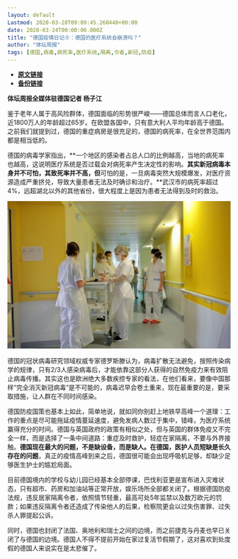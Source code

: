 ```yaml
---
layout: default
Lastmod: 2020-03-28T09:09:45.260448+00:00
date: 2020-03-24T00:00:00.000Z
title: "德国疫情日记⑨：德国的医疗系统会崩溃吗？"
author: "体坛周报"
tags: [德国,病毒,病死率,医疗系统,隔离,令者,新冠,防疫]
---
```


* [**原文链接**](http://www.titan24.com/publish/app/data/2020/03/24/310771/os_news.html)
* [**备份链接**](http://archive.ph/rkpYI)


**体坛周报全媒体驻德国记者 杨子江**

鉴于老年人属于高风险群体，德国面临的形势很严峻——德国总体而言人口老化，近1800万人的年龄超过65岁。在欧盟各国中，只有意大利人平均年龄高于德国。之前我们就提到过，德国的重症病房是很充足的，德国的病死率，在全世界范围内都是相当低的。

德国的病毒学家指出，**一个地区的感染者占总人口的比例越高，当地的病死率也越高，这说明医疗系统是否过载会对病死率产生决定性的影响。**其实新冠病毒本身并不可怕，其致死率并不高，但**可怕的是，一旦病毒突然大规模爆发，对医疗资源造成严重挤兑，导致大量患者无法及时确诊和治疗。**武汉市的病死率超过4%，远超湖北以外的其他省份，很大程度上是因为患者无法得到及时的救治。

![2020-03-20T172812Z_478111912_RC2TNF94YU6G_RTRMADP_2_HEALTH-CORONAVIRUS-FRANCE-HOSPITAL.jpeg](/images/post/63a1c45f1e0b7d4f32aaa4a8012f3579.jpeg)

德国的冠状病毒研究领域权威专家德罗斯滕认为，病毒扩散无法避免，按照传染病学的规律，只有2/3人感染病毒后，才能依靠这部分人获得的自然免疫力来有效阻止病毒传播。其实这也是欧洲绝大多数疾控专家的看法，在他们看来，要像中国那样“完全消灭新冠病毒”是不可能的，病毒迟早会卷土重来，现在最重要的是，要采取措施，让人群在不同时间感染。

德国防疫国策也基本上如此，简单地说，就如同你别赶上地铁早高峰一个道理：工作的重点是尽可能拖延疫情蔓延速度，避免发病人数过于集中，错峰，为医疗系统赢得充分的时间。德国与英国政府的政策有相似之处，但与英国的群体免疫又不完全一样，而是选择了一条中间道路：重症及时救护，轻症在家隔离，不要与外界接触。**德国现在最大的问题，不是缺设备，而是缺人。在德国，医护人员短缺是长久存在的问题**，真正的疫情高峰到来之后，德国很可能会出现呼吸机足够，却缺少足够医生护士的尴尬局面。

目前德国境内的学校与幼儿园已经基本全部停课，巴伐利亚更是宣布进入灾难状态，只有超市、药房和加油站等正常开放，娱乐场所全部都关闭了。根据德国防疫法规，违反居家隔离令者，依照情节轻重，最高可处5年监禁以及数万欧元的罚款；如果违反隔离令者还造成了传染他人的后果，检察院更会以过失伤害罪、过失杀人罪提起公诉。

同时，德国也封闭了法国、奥地利和瑞士之间的边境，而之前捷克与丹麦也早已关闭了与德国的边境。德国人不得不提前开始在家过复活节假期了，这对喜欢到处度假的德国人来说实在是太悲催了。

